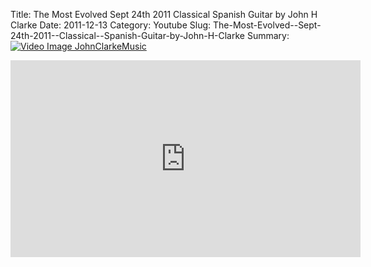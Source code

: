 Title: The Most Evolved  Sept 24th 2011  Classical  Spanish Guitar by John H Clarke
Date: 2011-12-13
Category: Youtube
Slug: The-Most-Evolved--Sept-24th-2011--Classical--Spanish-Guitar-by-John-H-Clarke
Summary: <a href="/The-Most-Evolved--Sept-24th-2011--Classical--Spanish-Guitar-by-John-H-Clarke.html"><img src="https://i.ytimg.com/vi/JOlYuTSHdBo/hqdefault.jpg" alt="Video Image JohnClarkeMusic"></a>

<iframe width="560" height="315" src="https://www.youtube.com/embed/JOlYuTSHdBo" title="YouTube video player" frameborder="0" allow="accelerometer; autoplay; clipboard-write; encrypted-media; gyroscope; picture-in-picture" allowfullscreen></iframe>

